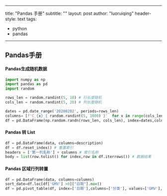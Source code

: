 
---
title: "Pandas 手册"
subtitle: ""
layout: post
author: "luoruiqing"
header-style: text
tags:
  - python
  - pandas
---

## Pandas手册

#### Pandas生成随机数据

```python
import numpy as np
import pandas as pd
import random

rows_len = random.randint(5, 10) # 行长度随机
cols_len = random.randint(5, 20) # 列长度随机

dates = pd.date_range('20200202', periods=rows_len)
columns= [f'C_{x}_{ random.randint(5, 1000) }'  for x in range(cols_len)] # 列名随机
df = pd.DataFrame(np.random.randn(rows_len, cols_len), index=dates,columns=columns )
```

#### Pandas 转 List

```python
df = pd.DataFrame(data, columns=description)
df = df.reset_index() # 重置索引
headers = ['第一列名称'] + columns # 索引名称
body = list(row.tolist() for index,row in df.iterrows()) # 数据结果
```

#### Pandas 区域行列转置

```python
df = pd.DataFrame(data, columns=columns)
sort_date=df.loc[df['GMV'] >0]["日期"].max()
df = pd.pivot_table(df, index=['日期'],columns=['分类'], values=['GMV'], aggfunc=lambda x: x).sort_values(by=sort_date, axis=1, ascending=True)
```

